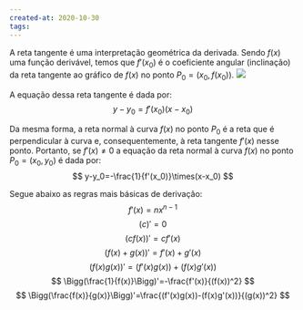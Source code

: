 ```yaml
---
created-at: 2020-10-30
tags:
---
```

A reta tangente é uma interpretação geométrica da derivada. Sendo $f(x)$ uma função derivável, temos que $f'(x_0)$ é o coeficiente angular (inclinação) da reta tangente ao gráfico de $f(x)$ no ponto $P_0=(x_0, f(x_0))$.
![](derivada_tangente.png)

A equação dessa reta tangente é dada por:
$$
y-y_0=f'(x_0)(x-x_0)
$$

Da mesma forma, a reta normal à curva $f(x)$ no ponto $P_0$ é a reta que é perpendicular à curva e, consequentemente, à reta tangente $f'(x)$ nesse ponto. Portanto, se $f'(x)\not=0$ a equação da reta normal à curva $f(x)$ no ponto $P_0=(x_0,y_0)$ é dada por:
$$
y-y_0=-\frac{1}{f'(x_0)}\times(x-x_0)
$$

Segue abaixo as regras mais básicas de derivação:
$$
f'(x)=nx^{n-1}
$$
$$
(c)'=0
$$
$$
(cf(x))'=cf'(x)
$$
$$
(f(x)+g(x))'=f'(x)+g'(x)
$$
$$
(f(x)g(x))'=(f'(x)g(x))+(f(x)g'(x))
$$
$$
\Bigg(\frac{1}{f(x)}\Bigg)'=-\frac{f'(x)}{(f(x))^2}
$$
$$
\Bigg(\frac{f(x)}{g(x)}\Bigg)'=\frac{(f'(x)g(x))-(f(x)g'(x))}{(g(x))^2}
$$